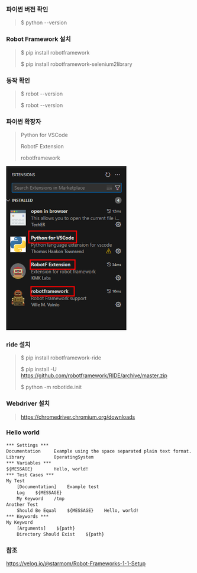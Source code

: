
### 파이썬 버전 확인
> $ python --version

### Robot Framework 설치
> $ pip install robotframework
>
> $ pip install robotframework-selenium2library

### 동작 확인
> $ rebot --version
>
> $ robot --version

### 파이썬 확장자
> Python for VSCode
>
> RobotF Extension
>
> robotframework

![alt text](image.png)

### ride 설치
> $ pip install robotframework-ride
>
> $ pip install -U https://github.com/robotframework/RIDE/archive/master.zip
>
> $ python -m robotide.init

### Webdriver 설치
> https://chromedriver.chromium.org/downloads

### Hello world
```
*** Settings ***
Documentation     Example using the space separated plain text format.
Library           OperatingSystem
*** Variables ***
${MESSAGE}        Hello, world!
*** Test Cases ***
My Test
    [Documentation]    Example test
    Log    ${MESSAGE}
    My Keyword    /tmp
Another Test
    Should Be Equal    ${MESSAGE}    Hello, world!
*** Keywords ***
My Keyword
    [Arguments]    ${path}
    Directory Should Exist    ${path}
```

### 참조 
https://velog.io/@starmom/Robot-Frameworks-1-1-Setup